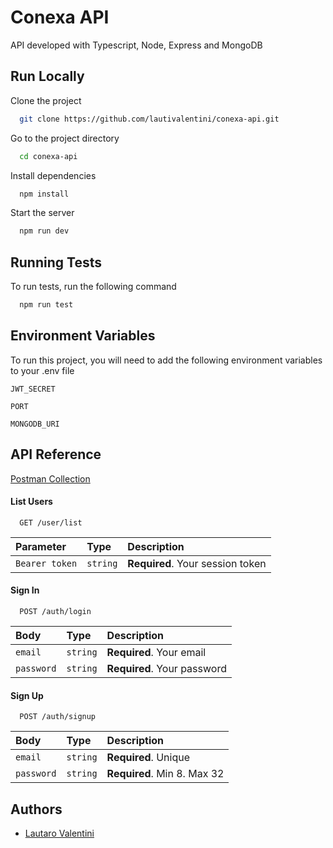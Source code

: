 # Conexa API

API developed with Typescript, Node, Express and MongoDB

## Run Locally

Clone the project

```bash
  git clone https://github.com/lautivalentini/conexa-api.git
```

Go to the project directory

```bash
  cd conexa-api
```

Install dependencies

```bash
  npm install
```

Start the server

```bash
  npm run dev
```

## Running Tests

To run tests, run the following command

```bash
  npm run test
```

## Environment Variables

To run this project, you will need to add the following environment variables to your .env file

`JWT_SECRET`

`PORT`

`MONGODB_URI`

## API Reference

[Postman Collection](https://github.com/lautivalentini/conexa-api/blob/main/conexa-api.postman_collection.json)

#### List Users

```http
  GET /user/list
```

| Parameter      | Type     | Description                      |
| :------------- | :------- | :------------------------------- |
| `Bearer token` | `string` | **Required**. Your session token |

#### Sign In

```http
  POST /auth/login
```

| Body       | Type     | Description                 |
| :--------- | :------- | :-------------------------- |
| `email`    | `string` | **Required**. Your email    |
| `password` | `string` | **Required**. Your password |

#### Sign Up

```http
  POST /auth/signup
```

| Body       | Type     | Description                 |
| :--------- | :------- | :-------------------------- |
| `email`    | `string` | **Required**. Unique        |
| `password` | `string` | **Required**. Min 8. Max 32 |

## Authors

- [Lautaro Valentini](https://www.github.com/lautivalentini)
